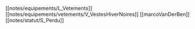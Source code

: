 [[notes/equipements/L_Vetements]] [[notes/equipements/vetements/V_VestesHiverNoires]] [[marcoVanDerBen]][[notes/statut/S_Perdu]]